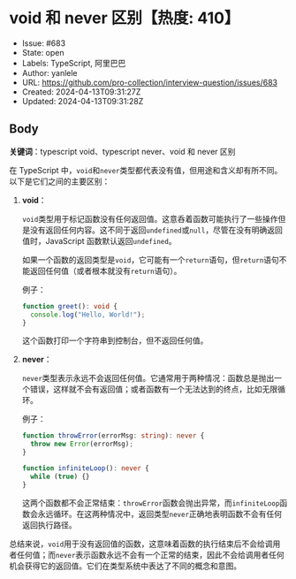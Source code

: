 # void 和 never 区别【热度: 410】

- Issue: #683
- State: open
- Labels: TypeScript, 阿里巴巴
- Author: yanlele
- URL: https://github.com/pro-collection/interview-question/issues/683
- Created: 2024-04-13T09:31:27Z
- Updated: 2024-04-13T09:31:28Z

## Body

**关键词**：typescript void、typescript never、void 和 never 区别

在 TypeScript 中，`void`和`never`类型都代表没有值，但用途和含义却有所不同。以下是它们之间的主要区别：

1. **void**：

   `void`类型用于标记函数没有任何返回值。这意呑着函数可能执行了一些操作但是没有返回任何内容。这不同于返回`undefined`或`null`，尽管在没有明确返回值时，JavaScript 函数默认返回`undefined`。

   如果一个函数的返回类型是`void`，它可能有一个`return`语句，但`return`语句不能返回任何值（或者根本就没有`return`语句）。

   例子：

   ```typescript
   function greet(): void {
     console.log("Hello, World!");
   }
   ```

   这个函数打印一个字符串到控制台，但不返回任何值。

2. **never**：

   `never`类型表示永远不会返回任何值。它通常用于两种情况：函数总是抛出一个错误，这样就不会有返回值；或者函数有一个无法达到的终点，比如无限循环。

   例子：

   ```typescript
   function throwError(errorMsg: string): never {
     throw new Error(errorMsg);
   }

   function infiniteLoop(): never {
     while (true) {}
   }
   ```

   这两个函数都不会正常结束：`throwError`函数会抛出异常，而`infiniteLoop`函数会永远循环。在这两种情况中，返回类型`never`正确地表明函数不会有任何返回执行路径。

总结来说，`void`用于没有返回值的函数，这意味着函数的执行结束后不会给调用者任何值；而`never`表示函数永远不会有一个正常的结束，因此不会给调用者任何机会获得它的返回值。它们在类型系统中表达了不同的概念和意图。

